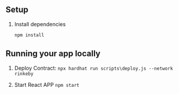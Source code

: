 ## Setup

1. Install dependencies

   ```bash
   npm install
   ```

## Running your app locally

1. Deploy Contract:
   `npx hardhat run scripts\deploy.js --network rinkeby`

2. Start React APP
   `npm start`
